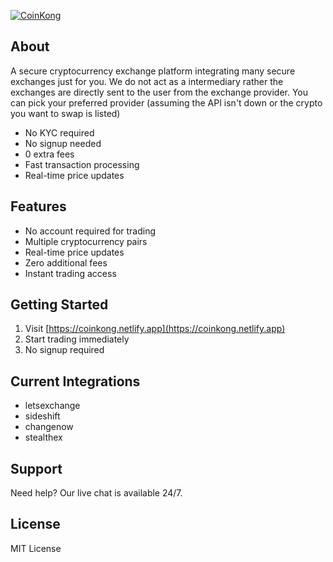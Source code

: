 [![CoinKong](https://img.shields.io/badge/Coin-Kong-purple?style=flat-square)](https://coinkong.netlify.app)

## About
A secure cryptocurrency exchange platform integrating many secure exchanges just for you. We do not act as a intermediary rather the exchanges are directly sent to the user from the exchange provider. You can pick your preferred provider (assuming the API isn't down or the crypto you want to swap is listed) 

*   No KYC required
*   No signup needed
*   0 extra fees
*   Fast transaction processing
*   Real-time price updates

## Features

*   No account required for trading
*   Multiple cryptocurrency pairs
*   Real-time price updates
*   Zero additional fees
*   Instant trading access

## Getting Started

1.  Visit [https://coinkong.netlify.app](https://coinkong.netlify.app)
2.  Start trading immediately
3.  No signup required

## Current Integrations
*   letsexchange
*   sideshift
*   changenow
*   stealthex

## Support

Need help? Our live chat is available 24/7.

## License

MIT License

